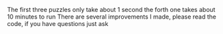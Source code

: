 The first three puzzles only take about 1 second
the forth one takes about 10 minutes to run
There  are several improvements I made, please read the code, if you have questions just ask
